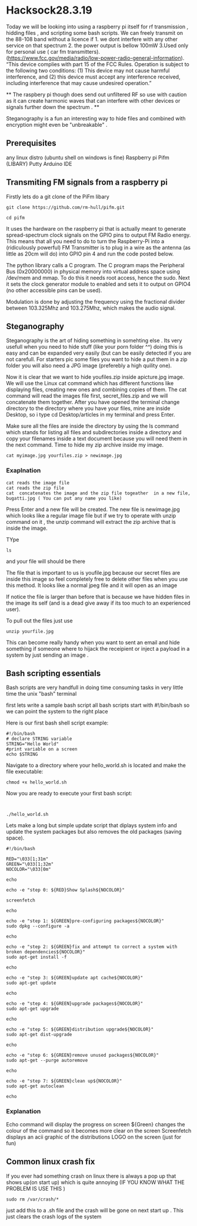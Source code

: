 # Hacksock28.3.19

Today we will be looking into using a raspberry pi itself for rf transmission , hidding files , and scripting some bash scripts. 
We can freely transmit on the 88-108 band without a licence if 1. we dont interfere with any other service on that spectrum 2. the power output is bellow 100mW 3.Used only for personal use ( car fm transmitters). (https://www.fcc.gov/media/radio/low-power-radio-general-information).
“This device complies with part 15 of the FCC Rules. Operation is subject to the following two conditions: (1) This device may not cause harmful interference, and (2) this device must accept any interference received, including interference that may cause undesired operation.”

** The raspbery pi though does send out unfiltered RF so use with caution as it can create harmonic waves that can interfere with other devices or signals further down the spectrum . **

Steganography is a fun an interesting way to hide files and combined with encryption might even be "unbreakable" .






## Prerequisites 
any linux distro (ubuntu shell on windows is fine) 
Raspberry pi
Pifm (LIBARY)
Putty
Arduino IDE 


## Transmiting FM signals from a raspberry pi 
Firstly lets do a git clone of the PiFm libary
```
git clone https://github.com/rm-hull/pifm.git
```

```
cd pifm
```

It uses the hardware on the raspberry pi that is actually meant to generate spread-spectrum clock signals on the GPIO pins to output FM Radio energy. This means that all you need to do to turn the Raspberry-Pi into a (ridiculously powerful) FM Transmitter is to plug in a wire as the antenna (as little as 20cm will do) into GPIO pin 4 and run the code posted below.

The python library calls a C program. The C program maps the Peripheral Bus (0x20000000) in physical memory into virtual address space using /dev/mem and mmap. To do this it needs root access, hence the sudo. Next it sets the clock generator module to enabled and sets it to output on GPIO4 (no other accessible pins can be used).

Modulation is done by adjusting the frequency using the fractional divider between 103.325Mhz and 103.275Mhz, which makes the audio signal.


## Steganography

Steganography is the art of hiding something in somehting else . Its very usefull when you need to hide stuff (like your porn folder ^^) doing this is easy and can be expanded very easily (but can be easily detected if you are not carefull. For starters pic some files you want to hide a put them in a zip folder you will also need a JPG image (preferebly a high quility one).

Now it is clear that we want to hide  youfiles.zip inside apicture.jpg image. We will use the Linux cat command  which has different functions like displaying files, creating new ones and combining copies of them. The cat command will read the images file first, secret_files.zip and we will concatenate them   together.   After you have opened the terminal change directory to the  directory  where you have your files, mine are inside  Desktop, so i type cd Desktop/articles in my terminal and press Enter.

Make sure all the files are inside the directory by using the ls command  which stands for listing all files and subdirectories inside a directory and copy your filenames inside a text document because you will need them in the next command.  Time to hide my zip archive inside my image.

```
cat myimage.jpg yourfiles.zip > newimage.jpg
```

### Exaplnation

    cat reads the image file
    cat reads the zip file
    cat  concatenates the image and the zip file togeather  in a new file, bugatti.jpg ( You can put any name you like)


Press Enter and a new  file will be created. The new file is newimage.jpg which  looks like a regular image file but if we try to operate with unzip command on it ,  the unzip command will extract  the zip archive that is inside the image.

TYpe 
```
ls
```
and your file will should be there

The file that is important to us is youfile.jpg  because  our secret files are inside this image so feel completely free to delete other files when you  use this method. It looks like a normal jpeg file and it
will open as an image

If notice the file is larger than before that is because we have hidden files in the image its self (and is a dead give away if its too much to an experienced user).

To pull out the files just use

```
unzip yourfile.jpg

```

This can become really handy when you want to sent an email and hide something if someone where to hijack the receipient or inject a payload in a system by just sending an image . 

## Bash scripting essentials 

Bash scripts are very handfull in doing time consuming tasks in very little time the unix "bash" terminal 


first lets write a sample bash script all bash scripts start with #!/bin/bash so we can point the system to the right place 

Here is our first bash shell script example:

```
#!/bin/bash
# declare STRING variable
STRING="Hello World"
#print variable on a screen
echo $STRING
```

Navigate to a directory where your hello_world.sh is located and make the file executable:
```
chmod +x hello_world.sh 
```

Now you are ready to execute your first bash script:

```


./hello_world.sh 

```
Lets make a long but simple update script that diplays system info and update the system packages but also removes the old packages (saving space).

```
#!/bin/bash

RED="\033[1;31m"
GREEN="\033[1;32m"
NOCOLOR="\033[0m"

echo

echo -e "step 0: ${RED}Show Splash${NOCOLOR}"

screenfetch

echo

echo -e "step 1: ${GREEN}pre-configuring packages${NOCOLOR}"
sudo dpkg --configure -a

echo

echo -e "step 2: ${GREEN}fix and attempt to correct a system with broken dependencies${NOCOLOR}"
sudo apt-get install -f

echo

echo -e "step 3: ${GREEN}update apt cache${NOCOLOR}"
sudo apt-get update

echo

echo -e "step 4: ${GREEN}upgrade packages${NOCOLOR}"
sudo apt-get upgrade

echo

echo -e "step 5: ${GREEN}distribution upgrade${NOCOLOR}"
sudo apt-get dist-upgrade

echo

echo -e "step 6: ${GREEN}remove unused packages${NOCOLOR}"
sudo apt-get --purge autoremove

echo

echo -e "step 7: ${GREEN}clean up${NOCOLOR}"
sudo apt-get autoclean

echo

```

### Explanation 

Echo command will display the progress on screen 
${Green} changes the colour of the command so it becomes more clear on the screen 
Screenfetch displays an acii graphic of the distributions LOGO on the screen (just for fun)

## Common linux crash fix

If you ever had something crash on linux there is always a pop up that shows up(on start up) which is quite annoying 
(IF YOU KNOW WHAT THE PROBLEM IS USE THIS )

```
sudo rm /var/crash/*

```
just add this to a .sh file and the crash will be gone on next start up . This just clears the crash logs of the system















